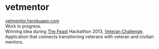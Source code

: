 vetmentor
=========
[vetmentor.herokuapp.com](http://vetmentor.herokuapp.com) <br/>
Work in progress. <br/>
Winning idea during [The Feast](http://feastongood.com) Hackathon 2013, 
[Veteran Challenge](https://blogs.bing.com/search/2013/11/11/hacking-to-honor-veterans/). <br/>
Application that connects transitioning veterans with veteran and civilian mentors. <br/>
